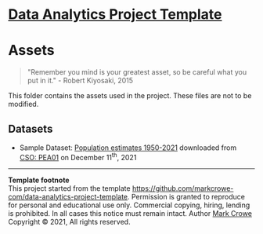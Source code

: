 # [Data Analytics Project Template](./../../../)

# Assets

> "Remember you mind is your greatest asset, so be careful what you put in it." - Robert Kiyosaki, 2015  

This folder contains the assets used in the project. These files are not to be modified.

## Datasets

- Sample Dataset: [Population estimates 1950-2021](2021-12Dec-11-population-estimates-1950-2021-pea01.csv) downloaded from [CSO: PEA01](https://data.cso.ie/table/pea01) on December 11<sup>th</sup>, 2021

---
**Template footnote**  
This project started from the template <https://github.com/markcrowe-com/data-analytics-project-template>. Permission is granted to reproduce for personal and educational use only. Commercial copying, hiring, lending is prohibited. In all cases this notice must remain intact. Author [Mark Crowe](https://github.com/markcrowe-com/) Copyright &copy; 2021, All rights reserved.